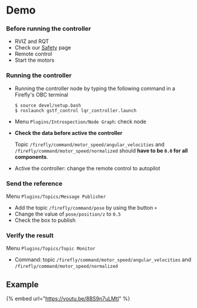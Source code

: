 # Demo

### **Before running the controller**

* RVIZ and RQT
* Check our [Safety](/UAV/Safety) page
* Remote control
* Start the motors

### **Running the controller**

* Running the controller node by typing the following command in a Firefly's OBC terminal

  ```text
  $ source devel/setup.bash
  $ roslaunch gstf_control lqr_controller.launch
  ```

* Menu `Plugins/Introspection/Node Graph`: check node
* **Check the data before active the controller**

  Topic `/firefly/command/motor_speed/angular_velocities` and `/firefly/command/motor_speed/normalized` should **have to be `0.0` for all components**.

* Active the controller: change the remote control to autopilot

### **Send the reference** 

Menu `Plugins/Topics/Message Publisher`

* Add the topic `/firefly/command/pose` by using the button `+`
* Change the value of `pose/position/z` to `0.5`
* Check the box to publish

### **Verify the result** 

Menu `Plugins/Topics/Topic Monitor`

* Command: topic `/firefly/command/motor_speed/angular_velocities` and `/firefly/command/motor_speed/normalized`

## Example

{% embed url="https://youtu.be/8BS9n7uLMtI" %}



